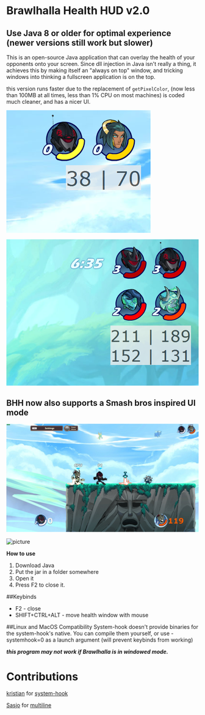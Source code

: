 # Brawlhalla Health HUD v2.0

## Use Java 8 or older for optimal experience (newer versions still work but slower)

This is an open-source Java application that can overlay the health of your opponents onto your screen. Since dll injection in Java isn't really a thing, it achieves this by making itself an "always on top" window, and tricking windows into thinking a fullscreen application is on the top.

this version runs faster due to the replacement of `getPixelColor`, (now less than 100MB at all times, less than 1% CPU on most machines) is coded much cleaner, and has a nicer UI.

![picture](img/1s.png)

![picture](img/2s.png)

## BHH now also supports a Smash bros inspired UI mode

![picture](img/s1s.png)

![picture](img/s2s.png)

**How to use**

1. Download Java
2. Put the jar in a folder somewhere
3. Open it
4. Press F2 to close it.

##Keybinds
* F2 - close
* SHIFT+CTRL+ALT - move health window with mouse

##Linux and MacOS Compatibility
System-hook doesn't provide binaries for the system-hook's native. You can compile them yourself, or use -systemhook=0 as a launch argument (will prevent keybinds from working)

***this program may not work if Brawlhalla is in windowed mode.***

# Contributions

[kristian](https://github.com/kristian) for [system-hook](https://github.com/kristian/system-hook)

[Sasjo](https://github.com/sasjo/) for [multiline](https://github.com/sasjo/multiline) 
